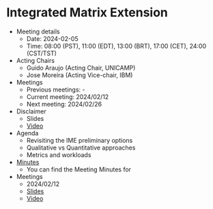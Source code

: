 
# Integrated Matrix Extension

* Meeting details
  * Date: 2024-02-05 
  * Time: 08:00 (PST), 11:00 (EDT), 13:00 (BRT), 17:00 (CET), 24:00 (CST/TST) 
* Acting Chairs
  * Guido Araujo  (Acting Chair, UNICAMP)
  * Jose Moreira  (Acting Vice-chair, IBM)
* Meetings
  * Previous meetings: -
  * Current meeting: 2024/02/12
  * Next meeting: 2024/02/26
* Disclaimer
  * Slides
  * [Video](https://drive.google.com/file/d/1NddUrkHPJukhUo8OeD7uvrWCqRaMt9zx/view) 
* Agenda
  * Revisiting the IME preliminary options
  * Qualitative vs Quantitative approaches
  * Metrics and workloads
* [Minutes]()
   * You can find the Meeting Minutes for 
* Meetings 
  * 2024/02/12
   * [Slides](https://drive.google.com/file/d/1RC2RZwX8IJctRgNOlq78xojyPoqiF_q5/view?usp=sharing)
   * [Video](https://zoom.us/rec/play/lfSLhI-bvHz8CAIJRsrdWO5ruIsI2He7K4mWk5dbzvmA0hYWJ0pcTrWyTozgfvFrhc-tF0YZSD7MW_68.r_A5vaUV56XfW2cr?canPlayFromShare=true&from=share_recording_detail&continueMode=true&componentName=rec-play&originRequestUrl=https%3A%2F%2Fzoom.us%2Frec%2Fshare%2F0b5chXLwHwqA9Xreazdb6O2VeZqO9Kf-rynDxsxMwbI3OxEpb1ULAeQNSF3jS6Vn.w3Aq3nZwiOGMyGXp)
